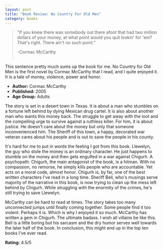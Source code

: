 ```yaml
---
layout: post
title: "Book Review: No Country For Old Men"
category: books
---
```


> "If you knew there was somebody out there afoot that had two million dollars of your money, at what point would you quit lookin' for 'em? That's right. There ain't no such point." <div class="pull-right">-Cormac McCarthy</div><br />

This sentence pretty much sums up the book for me. No Country for Old Men is the first novel by Cormac McCarthy that I read, and I quite enjoyed it. It is a tale of money, violence, power and honor.

+ **Author:** Cormac McCarthy
+ **Published:** 2005
+ **Age Group:** Adults

The story is set in a desert town in Texas. It is about a man who stumbles on a fortune left behind by dying Mexican drug cartel. It is also about another man who wants this money back. The struggle to get away with the loot and the compelling urge to survive against a ruthless killer. For him, it is about justice. He doesn't care about the money but only that someone inconvenienced him. The Sheriff of this town, a happy, decorated war veteran cares about his people and is out to save the people in his county.

It's hard for me to put in words the feeling I got from this book. Llewelyn, the guy who stole the money is an ordinary character. He just happens to stumble on the money and then gets engulfed in a war against Chigurh. A psychopath. Chigurh, the main antagonist of the book, is a hitman. With no compassion, no remorse, he simply kills people who are accountable. Yet acts on a moral code, almost honor. Chigurh is, by far, one of the best written characters I've read in a long time. Sheriff Bell, who's musings serve majority of the narrative in this book, is now trying to clean up the mess left behind by Chigurh. While struggling with the enormity of the crimes, he's still trying to save Llewelyn.

McCarthy can be hard to read at times. The story takes too many unconnected jumps until finally coming together. Some people find it too violent. Perhaps it is. Which is why I enjoyed it so much. McCarthy has written a gem in Chigurh. The ultimate badass. I wish all villains be like this. Bell is a little boring but his sarcasm and the dry humor serves well towards the later half of the book. In conclusion, this might end up in the top ten books I've ever read.

**Rating:** 4.5/5

